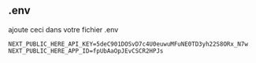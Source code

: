 ## .env

ajoute ceci dans votre fichier .env

```
NEXT_PUBLIC_HERE_API_KEY=5deC901DOSvD7c4U0euwuMFuNE0TD3yh22S8ORx_N7w
NEXT_PUBLIC_HERE_APP_ID=fpUbAaOpJEvCSCR2HPJs
```
